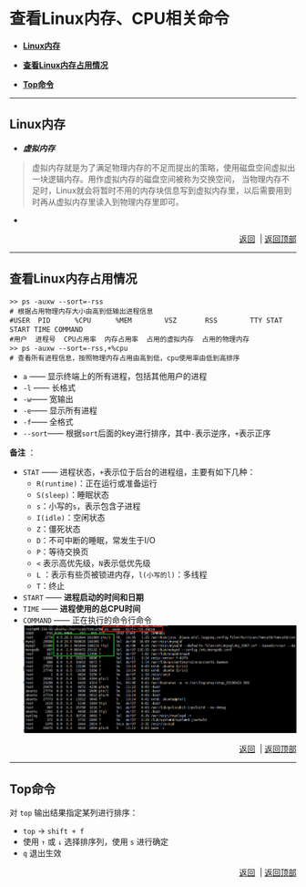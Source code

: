 # <a name="top">查看Linux内存、CPU相关命令</a>



+ <a href="#memory" >**Linux内存**</a>

+ <a href="#mem_top" >**查看Linux内存占用情况**</a>

+ <a href="#top_cmd">**Top命令**</a>



-----
## <a name="memory" >Linux内存</a>

+ ***虚拟内存***
> 虚拟内存就是为了满足物理内存的不足而提出的策略，使用磁盘空间虚拟出一块逻辑内存。用作虚拟内存的磁盘空间被称为交换空间，
当物理内存不足时，Linux就会将暂时不用的内存块信息写到虚拟内存里，以后需要用到时再从虚拟内存里读入到物理内存里即可。


+ 

<p align="right"><a href="#memory">返回</a>&nbsp&nbsp|&nbsp<a href="#top">返回顶部</a></p>

----

## <a name="mem_top" >**查看Linux内存占用情况**</a>



```shell
>> ps -auxw --sort=-rss
# 根据占用物理内存大小由高到低输出进程信息
#USER  PID      %CPU      %MEM     	  VSZ   	RSS 	   TTY STAT START TIME COMMAND
#用户  进程号  CPU占用率  内存占用率  占用的虚拟内存  占用的物理内存  
>> ps -auxw --sort=-rss,+%cpu
# 查看所有进程信息，按照物理内存占用由高到低，cpu使用率由低到高排序
```


+ `a` —— 显示终端上的所有进程，包括其他用户的进程
+ `-l` —— 长格式
+ `-w`—— 宽输出
+ `-e`—— 显示所有进程
+ `-f`—— 全格式
+ `--sort`—— 根据`sort`后面的key进行排序，其中`-`表示逆序，`+`表示正序



**备注** ：

+ `STAT` —— 进程状态，`+`表示位于后台的进程组，主要有如下几种：
  + `R(runtime)`：正在运行或准备运行
  + `S(sleep)`：睡眠状态
  + `s`：小写的`s`，表示包含子进程
  + `I(idle)`：空闲状态
  + `Z`：僵死状态
  + `D`：不可中断的睡眠，常发生于I/O
  + `P`：等待交换页
  + `<` 表示高优先级，`N`表示低优先级
  + `L` ：表示有些页被锁进内存，`l(小写的l)`：多线程
  + `T`：终止
+ `START` —— **进程启动的时间和日期**
+ `TIME` —— **进程使用的总CPU时间**
+ `COMMAND` —— 正在执行的命令行命令
![](https://github.com/HurricanGod/Home/blob/master/linux/img/ps-auxw.png)

<p align="right"><a href="#mem_top">返回</a>&nbsp&nbsp|&nbsp<a href="#top">返回顶部</a></p>

----
## <a name="top_cmd">Top命令</a>
对 `top` 输出结果指定某列进行排序：
+ `top` → `shift + f` 
+ 使用 `↑` 或 `↓` 选择排序列，使用 `s` 进行确定
+ `q` 退出生效

<p align="right"><a href="#top_cmd">返回</a>&nbsp&nbsp|&nbsp<a href="#top">返回顶部</a></p>



